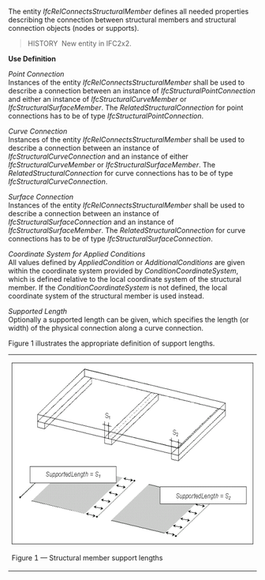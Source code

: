 ﻿The entity _IfcRelConnectsStructuralMember_ defines all needed properties describing the connection between structural members and structural connection objects (nodes or supports).

> HISTORY&nbsp; New entity in IFC2x2.

**Use Definition**

_Point Connection_  
Instances of the entity _IfcRelConnectsStructuralMember_ shall be used to describe a connection between an instance of _IfcStructuralPointConnection_ and either an instance of _IfcStructuralCurveMember_ or _IfcStructuralSurfaceMember_. The _RelatedStructuralConnection_ for point connections has to be of type _IfcStructuralPointConnection_.

_Curve Connection_  
Instances of the entity _IfcRelConnectsStructuralMember_ shall be used to describe a connection between an instance of _IfcStructuralCurveConnection_ and an instance of either _IfcStructuralCurveMember_ or _IfcStructuralSurfaceMember_. The _RelatedStructuralConnection_ for curve connections has to be of type _IfcStructuralCurveConnection_.

_Surface Connection_  
Instances of the entity _IfcRelConnectsStructuralMember_ shall be used to describe a connection between an instance of _IfcStructuralSurfaceConnection_ and an instance of _IfcStructuralSurfaceMember_. The _RelatedStructuralConnection_ for curve connections has to be of type _IfcStructuralSurfaceConnection_.

_Coordinate System for Applied Conditions_  
All values defined by _AppliedCondition_ or _AdditionalConditions_ are given within the coordinate system provided by _ConditionCoordinateSystem_, which is defined relative to the local coordinate system of the structural member. If the _ConditionCoordinateSystem_ is not defined, the local coordinate system of the structural member is used instead.

_Supported Length_  
Optionally a supported length can be given, which specifies the length (or width) of the physical connection along a curve connection.

Figure 1 illustrates the appropriate definition of support lengths.

<table border="0" cellpadding="2" cellspacing="0">
  <tr>
    <td>
      <p><img src="../../../../../../figures/ifcrelconnectsstructuralmember-fig1.gif" alt="supported length" style="border: 0px solid ; width: 600px; height: 368px;" align="left"></p>
    </td>
  </tr>
  <tr>
    <td>
      <p class="figure">Figure 1 &mdash; Structural member support lengths</p>
    </td>
  </tr>
</table>